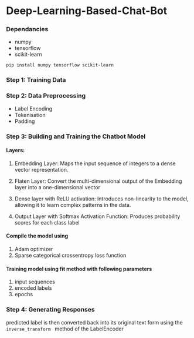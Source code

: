 # Deep-Learning-Based-Chat-Bot

### Dependancies
- numpy
- tensorflow
- scikit-learn
  
 ` pip install numpy tensorflow scikit-learn  `

### Step 1: Training Data

### Step 2: Data Preprocessing
- Label Encoding
- Tokenisation
- Padding

### Step 3: Building and Training the Chatbot Model
#### Layers:

1. Embedding Layer: Maps the input sequence of integers to a dense vector representation.

2. Flaten Layer: Convert the multi-dimensional output of the Embedding layer into a one-dimensional vector

3. Dense layer with ReLU activation: Introduces non-linearity to the model, allowing it to learn complex patterns in the data.

4. Output Layer with Softmax Activation Function: Produces probability scores for each class label

#### Compile the model using

1. Adam optimizer
2. Sparse categorical crossentropy loss function

#### Training model using fit method with following parameters

1. input sequences
2. encoded labels
3. epochs

### Step 4: Generating Responses
predicted label is then converted back into its original text form using the  `inverse_transform ` method of the LabelEncoder


